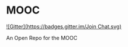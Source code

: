 MOOC
====
[![Gitter](https://badges.gitter.im/Join Chat.svg)](https://gitter.im/saasbook/MOOC?utm_source=badge&utm_medium=badge&utm_campaign=pr-badge&utm_content=badge)

An Open Repo for the MOOC
